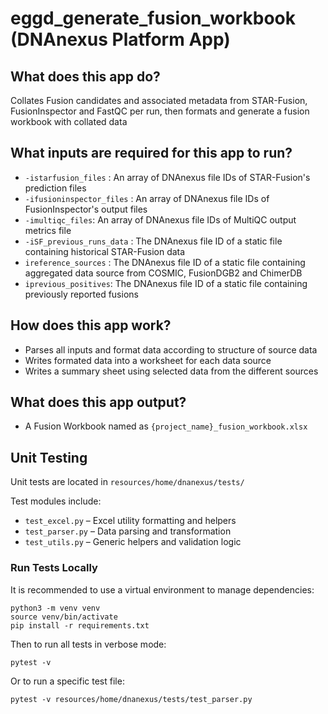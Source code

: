 # eggd_generate_fusion_workbook (DNAnexus Platform App)

## What does this app do?
Collates Fusion candidates and associated metadata from STAR-Fusion, FusionInspector and FastQC per run, then formats and generate a fusion workbook with collated data

## What inputs are required for this app to run?
- `-istarfusion_files` : An array of DNAnexus file IDs of STAR-Fusion's prediction files
- `-ifusioninspector_files` : An array of DNAnexus file IDs of FusionInspector's output files
- `-imultiqc_files`: An array of DNAnexus file IDs of MultiQC output metrics file
- `-iSF_previous_runs_data` : The DNAnexus file ID of a static file containing historical STAR-Fusion data
- `ireference_sources` : The DNAnexus file ID of a static file containing aggregated data source from COSMIC, FusionDGB2 and ChimerDB
- `iprevious_positives`: The DNAnexus file ID of a static file containing previously reported fusions

## How does this app work?
- Parses all inputs and format data according to structure of source data
- Writes formated data into a worksheet for each data source
- Writes a summary sheet using selected data from the different sources

## What does this app output?
- A Fusion Workbook named as `{project_name}_fusion_workbook.xlsx`

## Unit Testing
Unit tests are located in `resources/home/dnanexus/tests/`

Test modules include:
- `test_excel.py` – Excel utility formatting and helpers
- `test_parser.py` – Data parsing and transformation
- `test_utils.py` – Generic helpers and validation logic

### Run Tests Locally
It is recommended to use a virtual environment to manage dependencies:

```
python3 -m venv venv
source venv/bin/activate
pip install -r requirements.txt

```

Then to run all tests in verbose mode:

```
pytest -v
```
Or to run a specific test file:

```
pytest -v resources/home/dnanexus/tests/test_parser.py
```